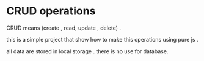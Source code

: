 # CRUD operations 

CRUD means (create , read, update , delete) .

this is a simple project that show how to make this operations using pure js .

all data are stored in local storage . there is no use for database.

